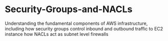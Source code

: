 # Security-Groups-and-NACLs
Understanding the fundamental components of AWS infrastructure, including  how security groups control inbound and outbound traffic to EC2 instance how NACLs act as subnet level firewalls

